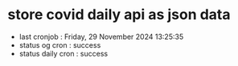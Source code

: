 # store covid daily api as json data

- last cronjob : Friday, 29 November 2024 13:25:35
- status og cron : success
- status daily cron : success
      
      